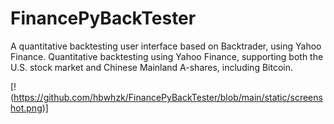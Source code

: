 # FinancePyBackTester
A quantitative backtesting user interface based on Backtrader, using Yahoo Finance.
Quantitative backtesting using Yahoo Finance, supporting both the U.S. stock market and Chinese Mainland A-shares, including Bitcoin.

[!(https://github.com/hbwhzk/FinancePyBackTester/blob/main/static/screenshot.png)]